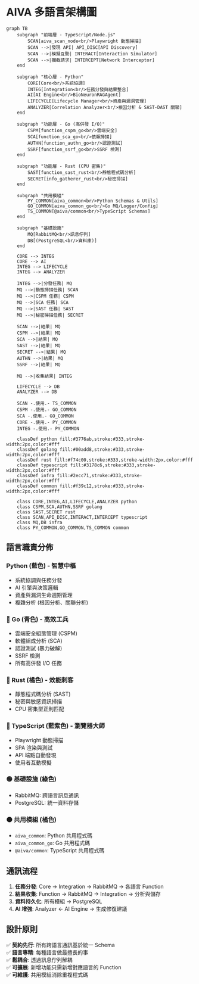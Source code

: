# AIVA 多語言架構圖

```mermaid
graph TB
    subgraph "前端層 - TypeScript/Node.js"
        SCAN[aiva_scan_node<br/>Playwright 動態掃描]
        SCAN -->|發現 API| API_DISC[API Discovery]
        SCAN -->|模擬互動| INTERACT[Interaction Simulator]
        SCAN -->|攔截請求| INTERCEPT[Network Interceptor]
    end

    subgraph "核心層 - Python"
        CORE[Core<br/>系統協調]
        INTEG[Integration<br/>任務分發與結果整合]
        AI[AI Engine<br/>BioNeuronRAGAgent]
        LIFECYCLE[Lifecycle Manager<br/>資產與漏洞管理]
        ANALYZER[Correlation Analyzer<br/>根因分析 & SAST-DAST 關聯]
    end

    subgraph "功能層 - Go (高併發 I/O)"
        CSPM[function_cspm_go<br/>雲端安全]
        SCA[function_sca_go<br/>依賴掃描]
        AUTHN[function_authn_go<br/>認證測試]
        SSRF[function_ssrf_go<br/>SSRF 檢測]
    end

    subgraph "功能層 - Rust (CPU 密集)"
        SAST[function_sast_rust<br/>靜態程式碼分析]
        SECRET[info_gatherer_rust<br/>秘密掃描]
    end

    subgraph "共用模組"
        PY_COMMON[aiva_common<br/>Python Schemas & Utils]
        GO_COMMON[aiva_common_go<br/>Go MQ/Logger/Config]
        TS_COMMON[@aiva/common<br/>TypeScript Schemas]
    end

    subgraph "基礎設施"
        MQ[RabbitMQ<br/>訊息佇列]
        DB[(PostgreSQL<br/>資料庫)]
    end

    CORE --> INTEG
    CORE --> AI
    INTEG --> LIFECYCLE
    INTEG --> ANALYZER
    
    INTEG -->|分發任務| MQ
    MQ -->|動態掃描任務| SCAN
    MQ -->|CSPM 任務| CSPM
    MQ -->|SCA 任務| SCA
    MQ -->|SAST 任務| SAST
    MQ -->|秘密掃描任務| SECRET
    
    SCAN -->|結果| MQ
    CSPM -->|結果| MQ
    SCA -->|結果| MQ
    SAST -->|結果| MQ
    SECRET -->|結果| MQ
    AUTHN -->|結果| MQ
    SSRF -->|結果| MQ
    
    MQ -->|收集結果| INTEG
    
    LIFECYCLE --> DB
    ANALYZER --> DB
    
    SCAN -.使用.- TS_COMMON
    CSPM -.使用.- GO_COMMON
    SCA -.使用.- GO_COMMON
    CORE -.使用.- PY_COMMON
    INTEG -.使用.- PY_COMMON

    classDef python fill:#3776ab,stroke:#333,stroke-width:2px,color:#fff
    classDef golang fill:#00add8,stroke:#333,stroke-width:2px,color:#fff
    classDef rust fill:#f74c00,stroke:#333,stroke-width:2px,color:#fff
    classDef typescript fill:#3178c6,stroke:#333,stroke-width:2px,color:#fff
    classDef infra fill:#2ecc71,stroke:#333,stroke-width:2px,color:#fff
    classDef common fill:#f39c12,stroke:#333,stroke-width:2px,color:#fff

    class CORE,INTEG,AI,LIFECYCLE,ANALYZER python
    class CSPM,SCA,AUTHN,SSRF golang
    class SAST,SECRET rust
    class SCAN,API_DISC,INTERACT,INTERCEPT typescript
    class MQ,DB infra
    class PY_COMMON,GO_COMMON,TS_COMMON common
```

## 語言職責分佈

### Python (藍色) - 智慧中樞
- 系統協調與任務分發
- AI 引擎與決策邏輯
- 資產與漏洞生命週期管理
- 複雜分析 (根因分析、關聯分析)

### 🔷 Go (青色) - 高效工兵
- 雲端安全組態管理 (CSPM)
- 軟體組成分析 (SCA)
- 認證測試 (暴力破解)
- SSRF 檢測
- 所有高併發 I/O 任務

### 🦀 Rust (橘色) - 效能刺客
- 靜態程式碼分析 (SAST)
- 秘密與敏感資訊掃描
- CPU 密集型正則匹配

### 📘 TypeScript (藍紫色) - 瀏覽器大師
- Playwright 動態掃描
- SPA 渲染與測試
- API 端點自動發現
- 使用者互動模擬

### 🟢 基礎設施 (綠色)
- RabbitMQ: 跨語言訊息通訊
- PostgreSQL: 統一資料存儲

### 🟠 共用模組 (橘色)
- `aiva_common`: Python 共用程式碼
- `aiva_common_go`: Go 共用程式碼
- `@aiva/common`: TypeScript 共用程式碼

## 通訊流程

1. **任務分發**: Core → Integration → RabbitMQ → 各語言 Function
2. **結果收集**: Function → RabbitMQ → Integration → 分析與儲存
3. **資料持久化**: 所有模組 → PostgreSQL
4. **AI 增強**: Analyzer ← AI Engine → 生成修復建議

## 設計原則

✅ **契約先行**: 所有跨語言通訊基於統一 Schema  
✅ **語言專精**: 每種語言做最擅長的事  
✅ **鬆耦合**: 透過訊息佇列解耦  
✅ **可擴展**: 新增功能只需新增對應語言的 Function  
✅ **可維護**: 共用模組消除重複程式碼
